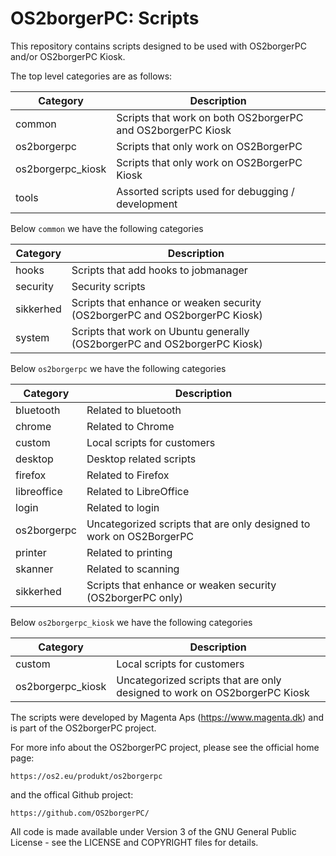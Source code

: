 # OS2borgerPC: Scripts

This repository contains scripts designed to be used with OS2borgerPC and/or OS2borgerPC Kiosk.

The top level categories are as follows:

| Category          | Description                                                                |
| ------------------| ---------------------------------------------------------------------------|
| common            | Scripts that work on both OS2borgerPC and OS2borgerPC Kiosk                |
| os2borgerpc       | Scripts that only work on OS2BorgerPC                                      |
| os2borgerpc_kiosk | Scripts that only work on OS2BorgerPC Kiosk                                |
| tools             | Assorted scripts used for debugging / development                          |

Below `common` we have the following categories


| Category          | Description                                                                 |
| ------------------| ----------------------------------------------------------------------------|
| hooks             | Scripts that add hooks to jobmanager                                        |
| security          | Security scripts                                                            |
| sikkerhed         | Scripts that enhance or weaken security (OS2borgerPC and OS2borgerPC Kiosk) |
| system            | Scripts that work on Ubuntu generally (OS2borgerPC and OS2borgerPC Kiosk)   |

Below `os2borgerpc` we have the following categories

| Category      | Description                                                                |
| ------------- | ---------------------------------------------------------------------------|
| bluetooth     | Related to bluetooth                                                       |
| chrome        | Related to Chrome                                                          |
| custom        | Local scripts for customers                                                |
| desktop       | Desktop related scripts                                                    |
| firefox       | Related to Firefox                                                         |
| libreoffice   | Related to LibreOffice                                                     |
| login         | Related to login                                                           |
| os2borgerpc   | Uncategorized scripts that are only designed to work on OS2BorgerPC        |
| printer       | Related to printing                                                        |
| skanner       | Related to scanning                                                        |
| sikkerhed     | Scripts that enhance or weaken security (OS2borgerPC only)                 |

Below `os2borgerpc_kiosk` we have the following categories

| Category          | Description                                                                |
| ------------------| ---------------------------------------------------------------------------|
| custom            | Local scripts for customers                                                |
| os2borgerpc_kiosk | Uncategorized scripts that are only designed to work on OS2borgerPC Kiosk  |

The scripts were developed by Magenta Aps (https://www.magenta.dk) and is part of the
OS2borgerPC project.

For more info about the OS2borgerPC project, please see the
official home page:

    https://os2.eu/produkt/os2borgerpc

and the offical Github project:

    https://github.com/OS2borgerPC/

All code is made available under Version 3 of the GNU General Public
License - see the LICENSE and COPYRIGHT files for details.
